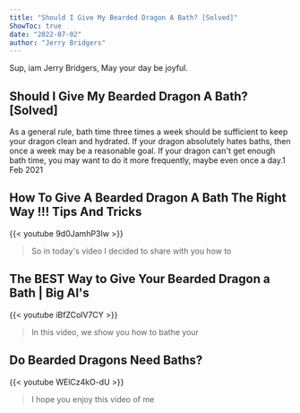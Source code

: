 ```yaml
---
title: "Should I Give My Bearded Dragon A Bath? [Solved]"
ShowToc: true 
date: "2022-07-02"
author: "Jerry Bridgers" 
---
```


Sup, iam Jerry Bridgers, May your day be joyful.
## Should I Give My Bearded Dragon A Bath? [Solved]
As a general rule, bath time three times a week should be sufficient to keep your dragon clean and hydrated. If your dragon absolutely hates baths, then once a week may be a reasonable goal. If your dragon can't get enough bath time, you may want to do it more frequently, maybe even once a day.1 Feb 2021

## How To Give A Bearded Dragon A Bath The Right Way !!! Tips And Tricks
{{< youtube 9d0JamhP3Iw >}}
>So in today's video I decided to share with you how to 

## The BEST Way to Give Your Bearded Dragon a Bath | Big Al's
{{< youtube iBfZColV7CY >}}
>In this video, we show you how to bathe your 

## Do Bearded Dragons Need Baths?
{{< youtube WElCz4kO-dU >}}
>I hope you enjoy this video of me 

